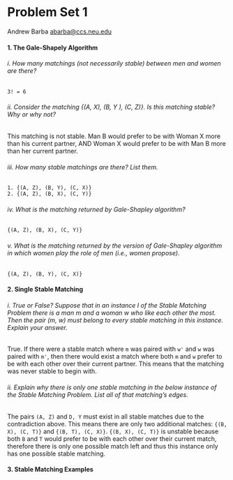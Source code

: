 Problem Set 1
=============

Andrew Barba [abarba@ccs.neu.edu](abarba@ccs.neu.edu)

#### 1. The Gale-Shapely Algorithm

###### i. How many matchings (not necessarily stable) between men and women are there?

```
3! = 6
```

###### ii. Consider the matching {(A, X), (B, Y ), (C, Z)}. Is this matching stable? Why or why not?

This matching is not stable. Man B would prefer to be with Woman X more than his current partner, AND Woman X would prefer to be with Man B more than her current partner.

###### iii. How many stable matchings are there? List them.

```
1. {(A, Z), (B, Y), (C, X)}
2. {(A, Z), (B, X), (C, Y)}
```

###### iv. What is the matching returned by Gale-Shapley algorithm?

```
{(A, Z), (B, X), (C, Y)}
```

###### v. What is the matching returned by the version of Gale-Shapley algorithm in which women play the role of men (i.e., women propose).

```
{(A, Z), (B, Y), (C, X)}
```

#### 2. Single Stable Matching

###### i. True or False? Suppose that in an instance I of the Stable Matching Problem there is a man m and a woman w who like each other the most. Then the pair (m, w) must belong to every stable matching in this instance. Explain your answer.

True. If there were a stable match where `m` was paired with `w'` and `w` was paired with `m'`, then there would exist a match where both `m` and `w` prefer to be with each other over their current partner. This means that the matching was never stable to begin with.

###### ii. Explain why there is only one stable matching in the below instance of the Stable Matching Problem. List all of that matching’s edges.

The pairs `(A, Z)` and `D, Y` must exist in all stable matches due to the contradiction above. This means there are only two additional matches: `{(B, X), (C, T)}` and `{(B, T), (C, X)}`. `{(B, X), (C, T)}` is unstable because both `B` and `T` would prefer to be with each other over their current match, therefore there is only one possible match left and thus this instance only has one possible stable matching.

####  3. Stable Matching Examples
